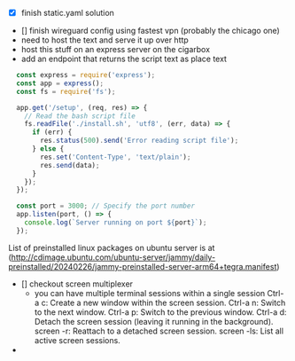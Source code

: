 - [X] finish static.yaml solution
- [] finish wireguard config using fastest vpn (probably the chicago one)
- need to host the text and serve it up over http
- host this stuff on an express server on the cigarbox
- add an endpoint that returns the script text as place text
```js
  const express = require('express');
  const app = express();
  const fs = require('fs');

  app.get('/setup', (req, res) => {
    // Read the bash script file
    fs.readFile('./install.sh', 'utf8', (err, data) => {
      if (err) {
        res.status(500).send('Error reading script file');
      } else {
        res.set('Content-Type', 'text/plain');
        res.send(data);
      }
    });
  });

  const port = 3000; // Specify the port number
  app.listen(port, () => {
    console.log(`Server running on port ${port}`);
  });

```




List of preinstalled linux packages on ubuntu server is at (http://cdimage.ubuntu.com/ubuntu-server/jammy/daily-preinstalled/20240226/jammy-preinstalled-server-arm64+tegra.manifest)

- [] checkout screen multiplexer
  - you can have multiple terminal sessions within a single session
    Ctrl-a c: Create a new window within the screen session.
    Ctrl-a n: Switch to the next window.
    Ctrl-a p: Switch to the previous window.
    Ctrl-a d: Detach the screen session (leaving it running in the background).
    screen -r: Reattach to a detached screen session.
    screen -ls: List all active screen sessions.
-